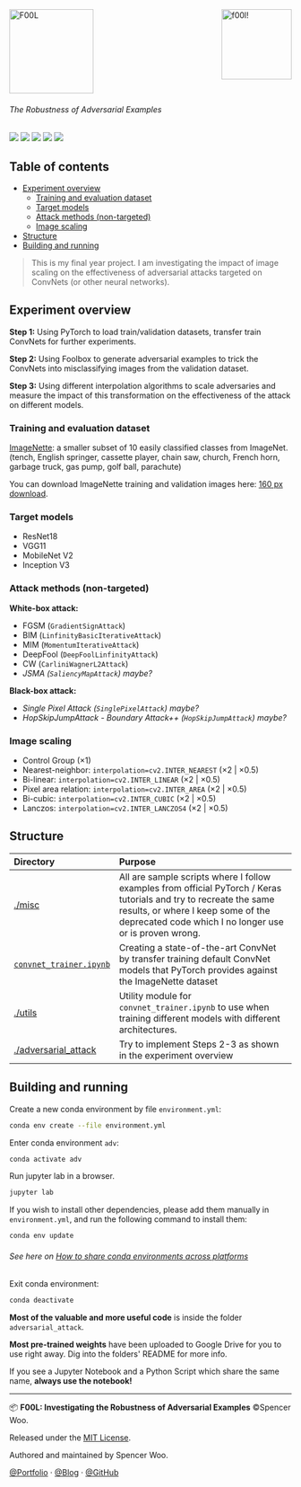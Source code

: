 <img src="https://i.loli.net/2020/02/26/SAx6ejplMbQovNG.png" align="right" width="125px" height="auto" alt="f00l!">

<img src="https://i.loli.net/2020/02/26/gi5bjUaqshn4du9.png" width="150px" height="auto" alt="F00L"/>

<h6>The Robustness of Adversarial Examples</h6>

![](https://img.shields.io/badge/uses-PyTorch-5b8c85?logo=PyTorch&logoColor=white)
![](https://img.shields.io/badge/python-3.7.6-297ca0?logo=python&logoColor=white)
![](https://img.shields.io/badge/lab-Jupyter-ec9b3b?logo=Jupyter&logoColor=white)
![](https://img.shields.io/badge/GPU-2080Ti-76B900?logo=NVIDIA&logoColor=white)
![](https://img.shields.io/badge/license-MIT-434e52)

<h2>Table of contents</h2>

- [Experiment overview](#experiment-overview)
  - [Training and evaluation dataset](#training-and-evaluation-dataset)
  - [Target models](#target-models)
  - [Attack methods (non-targeted)](#attack-methods-non-targeted)
  - [Image scaling](#image-scaling)
- [Structure](#structure)
- [Building and running](#building-and-running)

> This is my final year project. I am investigating the impact of image scaling on the effectiveness of adversarial attacks targeted on ConvNets (or other neural networks).

## Experiment overview

**Step 1:** Using PyTorch to load train/validation datasets, transfer train ConvNets for further experiments.

**Step 2:** Using Foolbox to generate adversarial examples to trick the ConvNets into misclassifying images from the validation dataset.

**Step 3:** Using different interpolation algorithms to scale adversaries and measure the impact of this transformation on the effectiveness of the attack on different models.

### Training and evaluation dataset

[ImageNette](https://github.com/fastai/imagenette): a smaller subset of 10 easily classified classes from ImageNet. (tench, English springer, cassette player, chain saw, church, French horn, garbage truck, gas pump, golf ball, parachute)

You can download ImageNette training and validation images here: [160 px download](https://s3.amazonaws.com/fast-ai-imageclas/imagenette2-160.tgz).

### Target models

- ResNet18
- VGG11
- MobileNet V2
- Inception V3

### Attack methods (non-targeted)

**White-box attack:**

- FGSM (`GradientSignAttack`)
- BIM (`LinfinityBasicIterativeAttack`)
- MIM (`MomentumIterativeAttack`)
- DeepFool (`DeepFoolLinfinityAttack`)
- CW (`CarliniWagnerL2Attack`)
- *JSMA (`SaliencyMapAttack`) maybe?*

**Black-box attack:**

- *Single Pixel Attack (`SinglePixelAttack`) maybe?*
- *HopSkipJumpAttack - Boundary Attack++ (`HopSkipJumpAttack`) maybe?*

### Image scaling

- Control Group (×1)
- Nearest-neighbor: `interpolation=cv2.INTER_NEAREST` (×2 | ×0.5)
- Bi-linear: `interpolation=cv2.INTER_LINEAR` (×2 | ×0.5)
- Pixel area relation: `interpolation=cv2.INTER_AREA` (×2 | ×0.5)
- Bi-cubic: `interpolation=cv2.INTER_CUBIC` (×2 | ×0.5)
- Lanczos: `interpolation=cv2.INTER_LANCZOS4` (×2 | ×0.5)

## Structure

| Directory                                        | Purpose                                                                                                                                                                                                            |
| :----------------------------------------------- | :----------------------------------------------------------------------------------------------------------------------------------------------------------------------------------------------------------------- |
| [./misc](./misc)                                 | All are sample scripts where I follow examples from official PyTorch / Keras tutorials and try to recreate the same results, or where I keep some of the deprecated code which I no longer use or is proven wrong. |
| [`convnet_trainer.ipynb`](convnet_trainer.ipynb) | Creating a state-of-the-art ConvNet by transfer training default ConvNet models that PyTorch provides against the ImageNette dataset                                                                               |
| [./utils](./utils)                               | Utility module for `convnet_trainer.ipynb` to use when training different models with different architectures.                                                                                                     |
| [./adversarial_attack](./adversarial_attack)     | Try to implement Steps 2-3 as shown in the experiment overview                                                                                                                                                     |


## Building and running

Create a new conda environment by file `environment.yml`:

```bash
conda env create --file environment.yml
```

Enter conda environment `adv`:

```bash
conda activate adv
```

Run jupyter lab in a browser.

```bash
jupyter lab
```

If you wish to install other dependencies, please add them manually in `environment.yml`, and run the following command to install them:

```bash
conda env update
```

<h6>See here on <a href="https://stackoverflow.com/questions/39280638/how-to-share-conda-environments-across-platforms">How to share conda environments across platforms</a></h6>

Exit conda environment:

```bash
conda deactivate
```

**Most of the valuable and more useful code** is inside the folder `adversarial_attack`.

**Most pre-trained weights** have been uploaded to Google Drive for you to use right away. Dig into the folders' README for more info.

If you see a Jupyter Notebook and a Python Script which share the same name, **always use the notebook!**

---

📦 **F00L: Investigating the Robustness of Adversarial Examples** ©Spencer Woo.

Released under the [MIT License](./LICENSE).

Authored and maintained by Spencer Woo.

[@Portfolio](https://spencerwoo.com/) · [@Blog](https://blog.spencerwoo.com/) · [@GitHub](https://github.com/spencerwooo)
